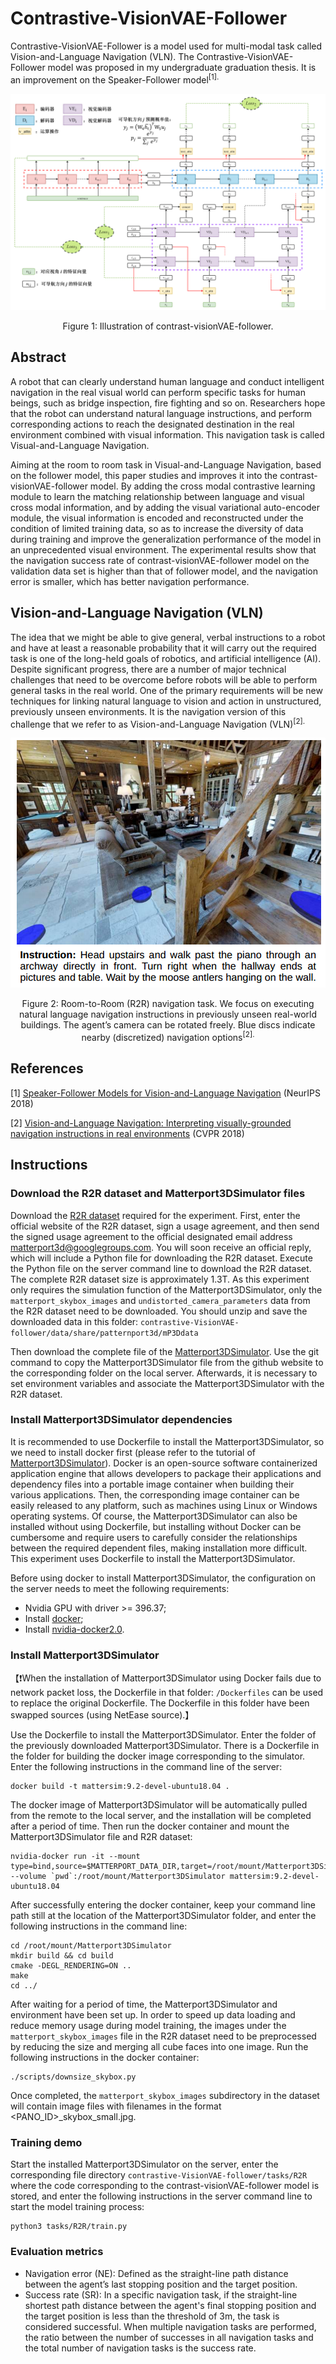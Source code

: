 # Contrastive-VisionVAE-Follower
Contrastive-VisionVAE-Follower is a model used for multi-modal task called Vision-and-Language Navigation (VLN). The Contrastive-VisionVAE-Follower model was proposed in my undergraduate graduation thesis. It is an improvement on the Speaker-Follower model<sup>[1].

<div align=center>
  <img src="https://github.com/Gtothemoon/Contrastive-VisionVAE-Follower/blob/main/contrastive-VisionVAE-follower.png" alt="Contrastive-VisionVAE-Follower">
</div>
<p align="center">Figure 1: Illustration of contrast-visionVAE-follower.</p>

## Abstract
A robot that can clearly understand human language and conduct intelligent navigation in the real visual world can perform specific tasks for human beings, such as bridge inspection, fire fighting and so on. Researchers hope that the robot can understand natural language instructions, and perform corresponding actions to reach the designated destination in the real environment combined with visual information. This navigation task is called Visual-and-Language Navigation.

Aiming at the room to room task in Visual-and-Language Navigation, based on the follower model, this paper studies and improves it into the contrast-visionVAE-follower model. By adding the cross modal contrastive learning module to learn the matching relationship between language and visual cross modal information, and by adding the visual variational auto-encoder module, the visual information is encoded and reconstructed under the condition of limited training data, so as to increase the diversity of data during training and improve the generalization performance of the model in an unprecedented visual environment. The experimental results show that the navigation success rate of contrast-visionVAE-follower model on the validation data set is higher than that of follower model, and the navigation error is smaller, which has better navigation performance.

## Vision-and-Language Navigation (VLN)
The idea that we might be able to give general, verbal instructions to a robot and have at least a reasonable probability that it will carry out the required task is one of the long-held goals of robotics, and artificial intelligence (AI). Despite significant progress, there are a number of major technical challenges that need to be overcome before robots will be able to perform general tasks in the real world. One of the primary requirements will be new techniques for linking natural language to vision and action in unstructured, previously unseen environments. It is the navigation version of this challenge that we refer to as Vision-and-Language Navigation (VLN)<sup>[2].

<div align=center>
  <img src="https://github.com/Gtothemoon/Contrastive-VisionVAE-Follower/blob/main/R2R.png" alt="R2R">
</div>
<p align="center">Figure 2: Room-to-Room (R2R) navigation task. We focus on executing natural language navigation instructions in previously unseen real-world buildings. The agent’s camera can be rotated freely. Blue discs indicate nearby (discretized) navigation options<sup>[2].</p>

## References
[1] [Speaker-Follower Models for Vision-and-Language Navigation](https://proceedings.neurips.cc/paper/2018/hash/6a81681a7af700c6385d36577ebec359-Abstract.html) (NeurIPS 2018)

[2] [Vision-and-Language Navigation: Interpreting visually-grounded navigation instructions in real environments](https://openaccess.thecvf.com/content_cvpr_2018/html/Anderson_Vision-and-Language_Navigation_Interpreting_CVPR_2018_paper.html) (CVPR 2018)

## Instructions
### Download the R2R dataset and Matterport3DSimulator files

Download the [R2R dataset](https://bringmeaspoon.org/) required for the experiment. First, enter the official website of the R2R dataset, sign a usage agreement, and then send the signed usage agreement to the official designated email address matterport3d@googlegroups.com. You will soon receive an official reply, which will include a Python file for downloading the R2R dataset. Execute the Python file on the server command line to download the R2R dataset. The complete R2R dataset size is approximately 1.3T. As this experiment only requires the simulation function of the Matterport3DSimulator, only the `matterport_skybox_images` and `undistorted_camera_parameters` data from the R2R dataset need to be downloaded. You should unzip and save the downloaded data in this folder: `contrastive-VisionVAE-follower/data/share/patternport3d/mP3Ddata`

Then download the complete file of the [Matterport3DSimulator](https://github.com/peteanderson80/Matterport3DSimulator). Use the git command to copy the Matterport3DSimulator file from the github website to the corresponding folder on the local server. Afterwards, it is necessary to set environment variables and associate the Matterport3DSimulator with the R2R dataset.

### Install Matterport3DSimulator dependencies
It is recommended to use Dockerfile to install the Matterport3DSimulator, so we need to install docker first (please refer to the tutorial of [Matterport3DSimulator](https://github.com/peteanderson80/Matterport3DSimulator)). Docker is an open-source software containerized application engine that allows developers to package their applications and dependency files into a portable image container when building their various applications. Then, the corresponding image container can be easily released to any platform, such as machines using Linux or Windows operating systems. Of course, the Matterport3DSimulator can also be installed without using Dockerfile, but installing without Docker can be cumbersome and require users to carefully consider the relationships between the required dependent files, making installation more difficult. This experiment uses Dockerfile to install the Matterport3DSimulator.

Before using docker to install Matterport3DSimulator, the configuration on the server needs to meet the following requirements:

* Nvidia GPU with driver >= 396.37;
* Install [docker](https://docs.docker.com/engine/install/);
* Install [nvidia-docker2.0](https://github.com/NVIDIA/nvidia-docker).

### Install Matterport3DSimulator
【❗When the installation of Matterport3DSimulator using Docker fails due to network packet loss, the Dockerfile in that folder: `/Dockerfiles` can be used to replace the original Dockerfile. The Dockerfile in this folder have been swapped sources (using NetEase source).】

Use the Dockerfile to install the Matterport3DSimulator. Enter the folder of the previously downloaded Matterport3DSimulator. There is a Dockerfile in the folder for building the docker image corresponding to the simulator. Enter the following instructions in the command line of the server:
```
docker build -t mattersim:9.2-devel-ubuntu18.04 .
```

The docker image of Matterport3DSimulator will be automatically pulled from the remote to the local server, and the installation will be completed after a period of time. Then run the docker container and mount the Matterport3DSimulator file and R2R dataset:
```
nvidia-docker run -it --mount type=bind,source=$MATTERPORT_DATA_DIR,target=/root/mount/Matterport3DSimulator/data/v1/scans --volume `pwd`:/root/mount/Matterport3DSimulator mattersim:9.2-devel-ubuntu18.04
```

After successfully entering the docker container, keep your command line path still at the location of the Matterport3DSimulator folder, and enter the following instructions in the command line:
```
cd /root/mount/Matterport3DSimulator
mkdir build && cd build
cmake -DEGL_RENDERING=ON ..
make
cd ../
```

After waiting for a period of time, the Matterport3DSimulator and environment have been set up. In order to speed up data loading and reduce memory usage during model training, the images under the `matterport_skybox_images` file in the R2R dataset need to be preprocessed by reducing the size and merging all cube faces into one image. Run the following instructions in the docker container:
```
./scripts/downsize_skybox.py
```

Once completed, the `matterport_skybox_images` subdirectory in the dataset will contain image files with filenames in the format <PANO_ID>_skybox_small.jpg.

### Training demo
Start the installed Matterport3DSimulator on the server, enter the corresponding file directory `contrastive-VisionVAE-follower/tasks/R2R` where the code corresponding to the contrast-visionVAE-follower model is stored, and enter the following instructions in the server command line to start the model training process:
```
python3 tasks/R2R/train.py
```

### Evaluation metrics
* Navigation error (NE): Defined as the straight-line path distance between the agent’s last stopping position and the target position.
* Success rate (SR): In a specific navigation task, if the straight-line shortest path distance between the agent's final stopping position and the target position is less than the threshold of 3m, the task is considered successful. When multiple navigation tasks are performed, the ratio between the number of successes in all navigation tasks and the total number of navigation tasks is the success rate.
